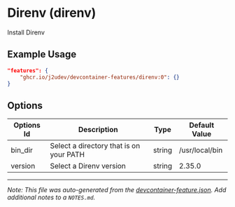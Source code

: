 
# Direnv (direnv)

Install Direnv

## Example Usage

```json
"features": {
    "ghcr.io/j2udev/devcontainer-features/direnv:0": {}
}
```

## Options

| Options Id | Description | Type | Default Value |
|-----|-----|-----|-----|
| bin_dir | Select a directory that is on your PATH | string | /usr/local/bin |
| version | Select a Direnv version | string | 2.35.0 |



---

_Note: This file was auto-generated from the [devcontainer-feature.json](devcontainer-feature.json).  Add additional notes to a `NOTES.md`._
